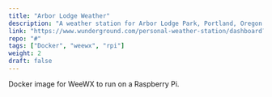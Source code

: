 ```yaml
---
title: "Arbor Lodge Weather"
description: "A weather station for Arbor Lodge Park, Portland, Oregon."
link: "https://www.wunderground.com/personal-weather-station/dashboard?ID=KORPORTL592&cm_ven=localwx_pwsdash"
repo: "#"
tags: ["Docker", "weewx", "rpi"]
weight: 2
draft: false
---
```

Docker image for WeeWX to run on a Raspberry Pi.

